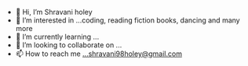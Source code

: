 - 👋 Hi, I’m Shravani holey
- 👀 I’m interested in ...coding, reading fiction books, dancing and many more
- 🌱 I’m currently learning ...
- 💞️ I’m looking to collaborate on ...
- 📫 How to reach me ...shravani98holey@gmail.com

<!---
ShravaniCS/ShravaniCS is a ✨ special ✨ repository because its `README.md` (this file) appears on your GitHub profile.
You can click the Preview link to take a look at your changes.
--->
